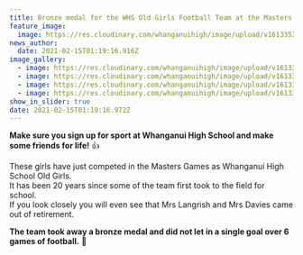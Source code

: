 ```yaml
---
title: Bronze medal for the WHS Old Girls Football Team at the Masters Games!
feature_image:
  image: https://res.cloudinary.com/whanganuihigh/image/upload/v1613352609/News/WHS%20Old%20Girls%20playing%20in%20Masters%20Games%202021/1_Whanganui_High_School_Old_Girls.jpg
news_author:
  date: 2021-02-15T01:19:16.916Z
image_gallery:
  - image: https://res.cloudinary.com/whanganuihigh/image/upload/v1613352608/News/WHS%20Old%20Girls%20playing%20in%20Masters%20Games%202021/2_Whanganui_High_School_Old_Girls.jpg
  - image: https://res.cloudinary.com/whanganuihigh/image/upload/v1613352614/News/WHS%20Old%20Girls%20playing%20in%20Masters%20Games%202021/4_Whanganui_High_School_Old_Girls.png
  - image: https://res.cloudinary.com/whanganuihigh/image/upload/v1613352609/News/WHS%20Old%20Girls%20playing%20in%20Masters%20Games%202021/5_Whanganui_High_School_Old_Girls.jpg
  - image: https://res.cloudinary.com/whanganuihigh/image/upload/v1613352609/News/WHS%20Old%20Girls%20playing%20in%20Masters%20Games%202021/3_Whanganui_High_School_Old_Girls.jpg
show_in_slider: true
date: 2021-02-15T01:19:16.972Z
---
```

**Make sure you sign up for sport at Whanganui High School and make some friends for life!** 👍 

These girls have just competed in the Masters Games as Whanganui High School Old Girls.  
It has been 20 years since some of the team first took to the field for school.  
If you look closely you will even see that Mrs Langrish and Mrs Davies came out of retirement.  

**The team took away a bronze medal and did not let in a single goal over 6 games of football.** 🥳